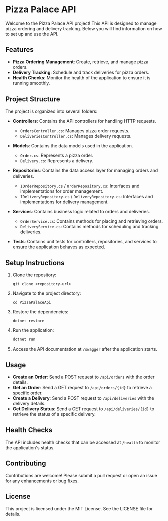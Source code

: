 # Pizza Palace API

Welcome to the Pizza Palace API project! This API is designed to manage pizza ordering and delivery tracking. Below you will find information on how to set up and use the API.

## Features

- **Pizza Ordering Management**: Create, retrieve, and manage pizza orders.
- **Delivery Tracking**: Schedule and track deliveries for pizza orders.
- **Health Checks**: Monitor the health of the application to ensure it is running smoothly.

## Project Structure

The project is organized into several folders:

- **Controllers**: Contains the API controllers for handling HTTP requests.
  - `OrdersController.cs`: Manages pizza order requests.
  - `DeliveriesController.cs`: Manages delivery requests.

- **Models**: Contains the data models used in the application.
  - `Order.cs`: Represents a pizza order.
  - `Delivery.cs`: Represents a delivery.

- **Repositories**: Contains the data access layer for managing orders and deliveries.
  - `IOrderRepository.cs` / `OrderRepository.cs`: Interfaces and implementations for order management.
  - `IDeliveryRepository.cs` / `DeliveryRepository.cs`: Interfaces and implementations for delivery management.

- **Services**: Contains business logic related to orders and deliveries.
  - `OrderService.cs`: Contains methods for placing and retrieving orders.
  - `DeliveryService.cs`: Contains methods for scheduling and tracking deliveries.

- **Tests**: Contains unit tests for controllers, repositories, and services to ensure the application behaves as expected.

## Setup Instructions

1. Clone the repository:
   ```
   git clone <repository-url>
   ```

2. Navigate to the project directory:
   ```
   cd PizzaPalaceApi
   ```

3. Restore the dependencies:
   ```
   dotnet restore
   ```

4. Run the application:
   ```
   dotnet run
   ```

5. Access the API documentation at `/swagger` after the application starts.

## Usage

- **Create an Order**: Send a POST request to `/api/orders` with the order details.
- **Get an Order**: Send a GET request to `/api/orders/{id}` to retrieve a specific order.
- **Create a Delivery**: Send a POST request to `/api/deliveries` with the delivery details.
- **Get Delivery Status**: Send a GET request to `/api/deliveries/{id}` to retrieve the status of a specific delivery.

## Health Checks

The API includes health checks that can be accessed at `/health` to monitor the application's status.

## Contributing

Contributions are welcome! Please submit a pull request or open an issue for any enhancements or bug fixes.

## License

This project is licensed under the MIT License. See the LICENSE file for details.